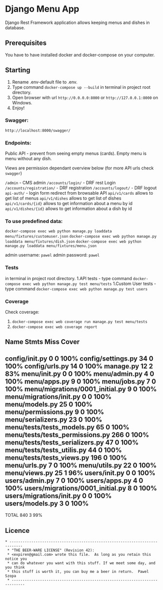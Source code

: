 # Django Menu App
Django Rest Framework application allows keeping menus and dishes in database.

## Prerequisites
You have to have installed docker and docker-compose on your computer.

## Starting
1. Rename .env-default file to .env.
2. Type command `docker-compose up --build` in terminal in project root directory.
3. Open browser with url `http://0.0.0.0:8000` or `http://127.0.0.1:8000` on Windows.
4. Enjoy!

### Swagger:
`http://localhost:8000/swagger/`

### Endpoints:

Public API - prevent from seeing empty menus (cards). Empty menu is menu without any dish.

Views are permission dependant overview below (for more API urls check `swagger`)

`/admin` - CMS admin
`/accounts/login/` - DRF rest Login
`/accounts/registration/` -  DRF  registration
`/accounts/logout/` -  DRF  logout
`api-auth/` - login form redirect from browsable API
`api/v1/cards` allows to get list of menus
`api/v1/dishes`  allows to get list of dishes
`api/v1/cards/{id}` allows to get information about a menu by id
`api/v1/dishes/{id}` allows to get information about a dish by id

### To use predefined data:
`docker-compose exec web python manage.py loaddata menu/fixtures/customuser.json`
`docker-compose exec web python manage.py loaddata menu/fixtures/dish.json`
`docker-compose exec web python manage.py loaddata menu/fixtures/menu.json`

admin username: `pawel`
admin password: `pawel`

### Tests
in terminal in project root directory.
1.API tests - type command `docker-compose exec web python manage.py test menu/tests` 
1.Custom User tests - type command `docker-compose exec web python manage.py test users` 

### Coverage
Check coverage:
1. `docker-compose exec web coverage run manage.py test menu/tests`
2. `docker-compose exec web coverage report`

Name                               Stmts   Miss  Cover
------------------------------------------------------
config/__init__.py                     0      0   100%
config/settings.py                    34      0   100%
config/urls.py                        14      0   100%
manage.py                             12      2    83%
menu/__init__.py                       0      0   100%
menu/admin.py                          4      0   100%
menu/apps.py                           9      0   100%
menu/jobs.py                           7      0   100%
menu/migrations/0001_initial.py        9      0   100%
menu/migrations/__init__.py            0      0   100%
menu/models.py                        25      0   100%
menu/permissions.py                    9      0   100%
menu/serializers.py                   23      0   100%
menu/tests/tests_models.py            65      0   100%
menu/tests/tests_permissions.py      266      0   100%
menu/tests/tests_serializers.py       47      0   100%
menu/tests/tests_utilis.py            44      0   100%
menu/tests/tests_views.py            196      0   100%
menu/urls.py                           7      0   100%
menu/utils.py                         22      0   100%
menu/views.py                         25      1    96%
users/__init__.py                      0      0   100%
users/admin.py                         7      0   100%
users/apps.py                          4      0   100%
users/migrations/0001_initial.py       8      0   100%
users/migrations/__init__.py           0      0   100%
users/models.py                        3      0   100%
------------------------------------------------------
TOTAL                                840      3    99%
## Licence
```text
* ----------------------------------------------------------------------------
 * "THE BEER-WARE LICENSE" (Revision 42):
 * <expiren@gmail.com> wrote this file.  As long as you retain this notice you
 * can do whatever you want with this stuff. If we meet some day, and you think
 * this stuff is worth it, you can buy me a beer in return.  Pawel Szopa
 * ----------------------------------------------------------------------------
```

